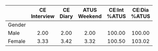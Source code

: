 
|                      | CE<br>Interview |  CE<br>Diary | ATUS<br>Weekend | CE:Int<br>%ATUS | CE:Dia<br>%ATUS |
| -------------------- | :----------: | :----------: | :----------: | :----------: | :----------: |
| Gender               |              |              |              |              |              |
| Male                 |         2.00 |         2.00 |         2.00 |       100.00 |       100.00 |
| Female               |         3.33 |         3.42 |         3.32 |       100.50 |       103.02 |

